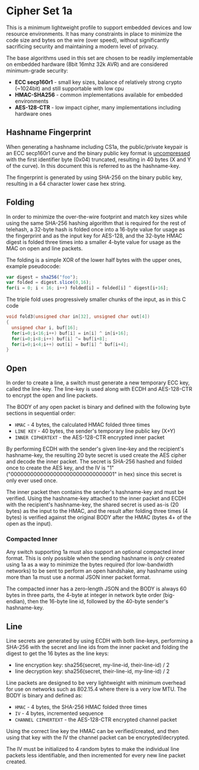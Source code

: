 Cipher Set 1a
============

This is a minimum lightweight profile to support embedded devices and low resource environments.  It has many constraints in place to minimize the code size and bytes on the wire (over speed), without significantly sacrificing security and maintaining a modern level of privacy.

The base algorithms used in this set are chosen to be readily implementable on embedded hardware (8bit 16mhz 32k AVR) and are considered minimum-grade security:

* **ECC secp160r1** - small key sizes, balance of relatively strong crypto (~1024bit) and still supportable with low cpu
* **HMAC-SHA256** - common implementations available for embedded environments
* **AES-128-CTR** - low impact cipher, many implementations including hardware ones

## Hashname Fingerprint

When generating a hashname including CS1a, the public/private keypair is an ECC secp160r1 curve and the binary public key format is [uncompressed](https://www.secg.org/collateral/sec1_final.pdf) with the first identifier byte (0x04) truncated, resulting in 40 bytes (X and Y of the curve).  In this document this is referred to as the hashname-key.

The fingerprint is generated by using SHA-256 on the binary public key, resulting in a 64 character lower case hex string.

## Folding

In order to minimize the over-the-wire footprint and match key sizes while using the same SHA-256 hashing algorithm that is required for the rest of telehash, a 32-byte hash is folded once into a 16-byte value for usage as the fingerprint and as the input key for AES-128, and the 32-byte HMAC digest is folded three times into a smaller 4-byte value for usage as the MAC on open and line packets.

The folding is a simple XOR of the lower half bytes with the upper ones, example pseudocode:

```js
var digest = sha256("foo");
var folded = digest.slice(0,16);
for(i = 0; i < 16; i++) folded[i] = folded[i] ^ digest[i+16];
```

The triple fold uses progressively smaller chunks of the input, as in this C code

```c
void fold3(unsigned char in[32], unsigned char out[4])
{
  unsigned char i, buf[16];
  for(i=0;i<16;i++) buf[i] = in[i] ^ in[i+16];
  for(i=0;i<8;i++) buf[i] ^= buf[i+8];
  for(i=0;i<4;i++) out[i] = buf[i] ^ buf[i+4];
}
```

## Open

In order to create a line, a switch must generate a new temporary ECC key, called the line-key. The line-key is used along with ECDH and AES-128-CTR to encrypt the open and line packets.

The BODY of any open packet is binary and defined with the following byte sections in sequential order:

* `HMAC` - 4 bytes, the calculated HMAC folded three times
* `LINE KEY` - 40 bytes, the sender's temporary line public key (X+Y)
* `INNER CIPHERTEXT` - the AES-128-CTR encrypted inner packet

By performing ECDH with the sender's given line-key and the recipient's hashname-key, the resulting 20 byte secret is used create the AES cipher and decode the inner packet. The secret is SHA-256 hashed and folded once to create the AES key, and the IV is "1" ("00000000000000000000000000000001" in hex) since this secret is only ever used once.

The inner packet then contains the sender's hashname-key and must be verified.  Using the hashname-key attached to the inner packet and ECDH with the recipient's hashname-key, the shared secret is used as-is (20 bytes) as the input to the HMAC, and the result after folding three times (4 bytes) is verified against the original BODY after the HMAC (bytes 4+ of the open as the input).

### Compacted Inner

Any switch supporting 1a must also support an optional compacted inner format.  This is only possible when the sending hashname is *only* created using 1a as a way to minimize the bytes required (for low-bandwidth networks) to be sent to perform an open handshake, any hashname using more than 1a must use a normal JSON inner packet format.

The compacted inner has a zero-length JSON and the BODY is always 60 bytes in three parts, the 4-byte at integer in network byte order (big-endian), then the 16-byte line id, followed by the 40-byte sender's hashname-key.

## Line

Line secrets are generated by using ECDH with both line-keys, performing a SHA-256 with the secret and line ids from the inner packet and folding the digest to get the 16 bytes as the line keys:

* line encryption key: sha256(secret, my-line-id, their-line-id) / 2
* line decryption key: sha256(secret, their-line-id, my-line-id) / 2

Line packets are designed to be very lightweight with minimum overhead for use on networks such as 802.15.4 where there is a very low MTU.  The BODY is binary and defined as:

* `HMAC` - 4 bytes, the SHA-256 HMAC folded three times
* `IV` - 4 bytes, incremented sequence
* `CHANNEL CIPHERTEXT` - the AES-128-CTR encrypted channel packet

Using the correct line key the HMAC can be verified/created, and then using that key with the IV the channel packet can be encrypted/decrypted.

The IV must be initialized to 4 random bytes to make the individual line packets less identifiable, and then incremented for every new line packet created.
